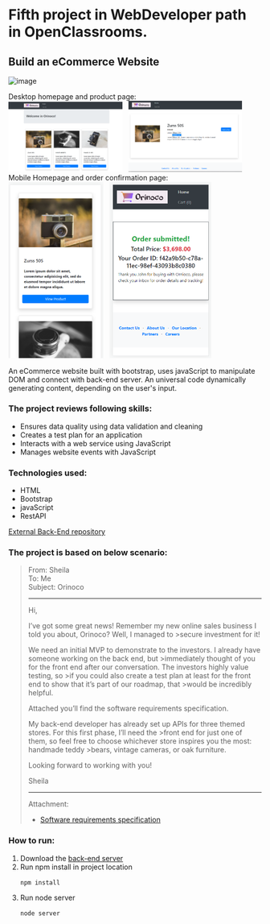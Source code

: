 # **Fifth project in WebDeveloper path in OpenClassrooms.**

## **Build an eCommerce Website**
![image](https://raw.githubusercontent.com/phos23/BartoszSwiderski_5_11082020_B/main/img/Orinoco_logo.png)  
<div>
Desktop homepage and product page: 
                <br>
<img width="45%" src="https://raw.githubusercontent.com/bartek-swiderski92/Orinoco/main/snips/homepage.png" />&nbsp;&nbsp;
<img width="45%" src="https://raw.githubusercontent.com/bartek-swiderski92/Orinoco/main/snips/product_page.png" />&nbsp;&nbsp;
</div>
        <div> Mobile Homepage and order confirmation page:  
                <br>
<img height="350px" src="https://raw.githubusercontent.com/bartek-swiderski92/Orinoco/main/snips/product_page_mobile.png" />&nbsp;&nbsp;
<img height="350px" src="https://raw.githubusercontent.com/bartek-swiderski92/Orinoco/main/snips/order_page_mobile.png" />&nbsp;&nbsp;

</div>

An eCommerce website built with bootstrap, uses javaScript to manipulate DOM and connect with back-end server. An universal code dynamically generating content, depending on the user's input.

### The project reviews following skills:
* Ensures data quality using data validation and cleaning
* Creates a test plan for an application
* Interacts with a web service using JavaScript
* Manages website events with JavaScript

### Technologies used:
* HTML
* Bootstrap
* javaScript
* RestAPI

[External Back-End repository](https://github.com/OpenClassrooms-Student-Center/JWDP5.git)
### The project is based on below scenario:

>From: Sheila  
>To: Me  
>Subject: Orinoco  
>___
>
>Hi,
>
>I’ve got some great news! Remember my new online sales business I told you about, Orinoco? Well, I managed to >secure investment for it!
>
>We need an initial MVP to demonstrate to the investors. I already have someone working on the back end, but >immediately thought of you for the front end after our conversation. The investors highly value testing, so >if you could also create a test plan at least for the front end to show that it’s part of our roadmap, that >would be incredibly helpful.
>
>Attached you’ll find the software requirements specification.
>
>My back-end developer has already set up APIs for three themed stores. For this first phase, I’ll need the >front end for just one of them, so feel free to choose whichever store inspires you the most: handmade teddy >bears, vintage cameras, or oak furniture.
>
>Looking forward to working with you!
>
>Sheila
> ___
>Attachment: 
>
>    * [Software requirements specification](https://s3-eu-west-1.amazonaws.com/course.oc-static.com/projects/Web+Developer+P5/WD+P5+Orinoco_requirements.pdf)

### How to run:
1. Download the [back-end server](https://github.com/OpenClassrooms-Student-Center/JWDP5.git)
2. Run npm install in project location
     ```
     npm install
     ```
3. Run node server 
    ```
    node server
    ```
